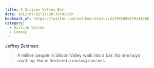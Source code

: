 ```yaml
---
title: A Silicon Valley Bar
date: 2012-07-01T17:20:35+01:00
bookmark_of: https://twitter.com/zeldman/status/217995096879144960
category:
  - Silicon Valley
  - Comedy
---
```

Jeffrey Zeldman:

> A million people in Silicon Valley walk into a bar. No one buys anything. Bar is declared a rousing success.
